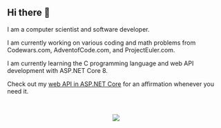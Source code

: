 ## Hi there 👋

I am a computer scientist and software developer.

I am currently working on various coding and math problems from Codewars.com, AdventofCode.com, and ProjectEuler.com.

I am currently learning the C programming language and web API development with ASP.NET Core 8.

Check out my <a href="https://affirmationapi-g5abftgteggkhqgj.westus2-01.azurewebsites.net/api/affirmation">web API in ASP.NET Core</a> for an affirmation whenever you need it.

<br />
<p align="center">
  <a href="https://skillicons.dev">
    <img src="https://skillicons.dev/icons?i=c,cs,dotnet,linux,html,css" />
  </a>
</p>

<!--
**thomasdiggs/thomasdiggs** is a ✨ _special_ ✨ repository because its `README.md` (this file) appears on your GitHub profile.

Here are some ideas to get you started:

- 🔭 I’m currently working on ...
- 🌱 I’m currently learning ...
- 👯 I’m looking to collaborate on ...
- 🤔 I’m looking for help with ...
- 💬 Ask me about ...
- 📫 How to reach me: ...
- 😄 Pronouns: ...
- ⚡ Fun fact: ...
-->
